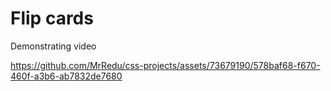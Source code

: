 # Flip cards

Demonstrating video

https://github.com/MrRedu/css-projects/assets/73679190/578baf68-f670-460f-a3b6-ab7832de7680
